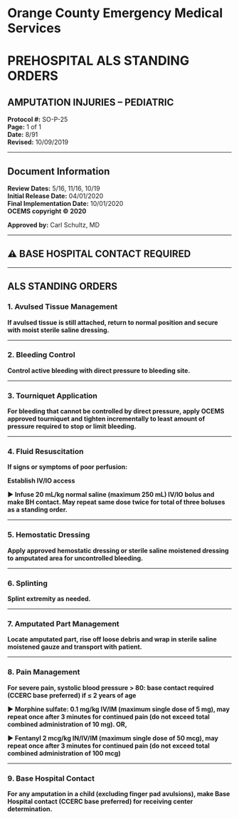 # Orange County Emergency Medical Services
# PREHOSPITAL ALS STANDING ORDERS
## AMPUTATION INJURIES – PEDIATRIC

**Protocol #:** SO-P-25  
**Page:** 1 of 1  
**Date:** 8/91  
**Revised:** 10/09/2019

---

## Document Information

**Review Dates:** 5/16, 11/16, 10/19  
**Initial Release Date:** 04/01/2020  
**Final Implementation Date:** 10/01/2020  
**OCEMS copyright © 2020**

**Approved by:** Carl Schultz, MD

---

## ⚠️ BASE HOSPITAL CONTACT REQUIRED

---

## ALS STANDING ORDERS

### 1. Avulsed Tissue Management

**If avulsed tissue is still attached, return to normal position and secure with moist sterile saline dressing.**

---

### 2. Bleeding Control

**Control active bleeding with direct pressure to bleeding site.**

---

### 3. Tourniquet Application

**For bleeding that cannot be controlled by direct pressure, apply OCEMS approved tourniquet and tighten incrementally to least amount of pressure required to stop or limit bleeding.**

---

### 4. Fluid Resuscitation

**If signs or symptoms of poor perfusion:**

**Establish IV/IO access**

**► Infuse 20 mL/kg normal saline (maximum 250 mL) IV/IO bolus and make BH contact. May repeat same dose twice for total of three boluses as a standing order.**

---

### 5. Hemostatic Dressing

**Apply approved hemostatic dressing or sterile saline moistened dressing to amputated area for uncontrolled bleeding.**

---

### 6. Splinting

**Splint extremity as needed.**

---

### 7. Amputated Part Management

**Locate amputated part, rise off loose debris and wrap in sterile saline moistened gauze and transport with patient.**

---

### 8. Pain Management

**For severe pain, systolic blood pressure > 80: base contact required (CCERC base preferred) if ≤ 2 years of age**

**► Morphine sulfate: 0.1 mg/kg IV/IM (maximum single dose of 5 mg), may repeat once after 3 minutes for continued pain (do not exceed total combined administration of 10 mg). OR,**

**► Fentanyl 2 mcg/kg IN/IV/IM (maximum single dose of 50 mcg), may repeat once after 3 minutes for continued pain (do not exceed total combined administration of 100 mcg)**

---

### 9. Base Hospital Contact

**For any amputation in a child (excluding finger pad avulsions), make Base Hospital contact (CCERC base preferred) for receiving center determination.**

